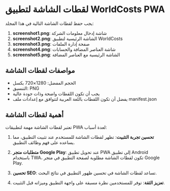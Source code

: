 # لقطات الشاشة لتطبيق WorldCosts PWA

يجب حفظ لقطات الشاشة التالية في هذا المجلد:

1. **screenshot1.png**: شاشة إدخال معلومات الشركة
2. **screenshot2.png**: الشاشة الرئيسية لتطبيق WorldCosts
3. **screenshot3.png**: صفحة إدارة الملفات
4. **screenshot4.png**: شاشة العناصر المضافة والحسابات
5. **screenshot5.png**: الشاشة الرئيسية مع العناصر المضافة

## مواصفات لقطات الشاشة

- الحجم المفضل: 1280×720 بكسل
- التنسيق: PNG
- يجب أن تكون اللقطات واضحة وذات جودة عالية
- يفضل أن تكون اللقطات باللغة العربية لتتوافق مع إعدادات ملف manifest.json

## أهمية لقطات الشاشة

تعتبر لقطات الشاشة مهمة لتطبيقات PWA لعدة أسباب:

1. **تحسين تجربة التثبيت**: تظهر لقطات الشاشة للمستخدم عند تثبيت التطبيق، مما يساعده على فهم وظائف التطبيق.

2. **متطلبات متجر Google Play**: عند تحويل تطبيق PWA إلى تطبيق Android باستخدام TWA، تكون لقطات الشاشة مطلوبة لصفحة التطبيق في متجر Google Play.

3. **تحسين SEO**: تساعد لقطات الشاشة في تحسين ظهور التطبيق في نتائج البحث.

4. **تعزيز الثقة**: توفر للمستخدمين نظرة مسبقة على واجهة التطبيق وميزاته قبل التثبيت.
